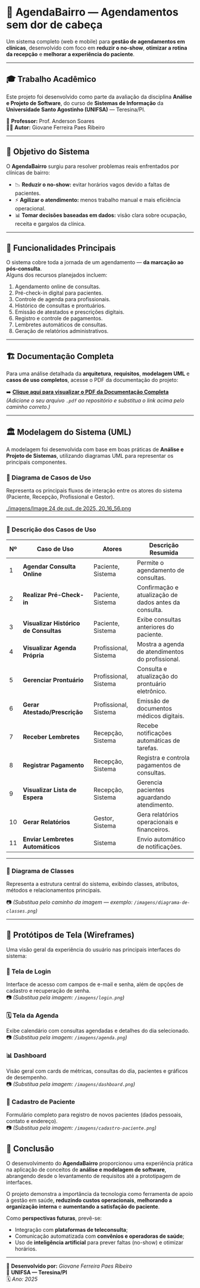 # 📅 AgendaBairro — Agendamentos sem dor de cabeça  

Um sistema completo (web e mobile) para **gestão de agendamentos em clínicas**, desenvolvido com foco em **reduzir o no-show**, **otimizar a rotina da recepção** e **melhorar a experiência do paciente**.

---

## 🎓 Trabalho Acadêmico  
Este projeto foi desenvolvido como parte da avaliação da disciplina **Análise e Projeto de Software**, do curso de **Sistemas de Informação** da **Universidade Santo Agostinho (UNIFSA)** — Teresina/PI.  

📘 **Professor:** Prof. Anderson Soares  
👨‍💻 **Autor:** Giovane Ferreira Paes Ribeiro  

---

## 🎯 Objetivo do Sistema  
O **AgendaBairro** surgiu para resolver problemas reais enfrentados por clínicas de bairro:  

- 📉 **Reduzir o no-show:** evitar horários vagos devido a faltas de pacientes.  
- ⚡ **Agilizar o atendimento:** menos trabalho manual e mais eficiência operacional.  
- 📊 **Tomar decisões baseadas em dados:** visão clara sobre ocupação, receita e gargalos da clínica.  

---

## 🚀 Funcionalidades Principais  

O sistema cobre toda a jornada de um agendamento — **da marcação ao pós-consulta**.  
Alguns dos recursos planejados incluem:  

1. Agendamento online de consultas.  
2. Pré-check-in digital para pacientes.  
3. Controle de agenda para profissionais.  
4. Histórico de consultas e prontuários.  
5. Emissão de atestados e prescrições digitais.  
6. Registro e controle de pagamentos.  
7. Lembretes automáticos de consultas.  
8. Geração de relatórios administrativos.  

---

## 🏗️ Documentação Completa  

Para uma análise detalhada da **arquitetura**, **requisitos**, **modelagem UML** e **casos de uso completos**, acesse o PDF da documentação do projeto:

➡️ **[Clique aqui para visualizar o PDF da Documentação Completa](./documentacao.pdf)**  
*(Adicione o seu arquivo `.pdf` ao repositório e substitua o link acima pelo caminho correto.)*

---

## 🏛️ Modelagem do Sistema (UML)

A modelagem foi desenvolvida com base em boas práticas de **Análise e Projeto de Sistemas**, utilizando diagramas UML para representar os principais componentes.

### 🧩 Diagrama de Casos de Uso  
Representa os principais fluxos de interação entre os atores do sistema (Paciente, Recepção, Profissional e Gestor).  

[./imagens/Image 24 de out. de 2025, 20_16_56.png  ](https://github.com/Giovanepg/AgendaBairro/blob/main/imagens/Image-24-de-out.-de-2025,20_16_56.png)

---

### 🏥 Descrição dos Casos de Uso  

| Nº | Caso de Uso | Atores | Descrição Resumida |
|----|--------------|---------|--------------------|
| 1 | **Agendar Consulta Online** | Paciente, Sistema | Permite o agendamento de consultas. |
| 2 | **Realizar Pré-Check-in** | Paciente, Sistema | Confirmação e atualização de dados antes da consulta. |
| 3 | **Visualizar Histórico de Consultas** | Paciente, Sistema | Exibe consultas anteriores do paciente. |
| 4 | **Visualizar Agenda Própria** | Profissional, Sistema | Mostra a agenda de atendimentos do profissional. |
| 5 | **Gerenciar Prontuário** | Profissional, Sistema | Consulta e atualização do prontuário eletrônico. |
| 6 | **Gerar Atestado/Prescrição** | Profissional, Sistema | Emissão de documentos médicos digitais. |
| 7 | **Receber Lembretes** | Recepção, Sistema | Recebe notificações automáticas de tarefas. |
| 8 | **Registrar Pagamento** | Recepção, Sistema | Registra e controla pagamentos de consultas. |
| 9 | **Visualizar Lista de Espera** | Recepção, Sistema | Gerencia pacientes aguardando atendimento. |
| 10 | **Gerar Relatórios** | Gestor, Sistema | Gera relatórios operacionais e financeiros. |
| 11 | **Enviar Lembretes Automáticos** | Sistema | Envio automático de notificações. |

---

### 🧱 Diagrama de Classes  
Representa a estrutura central do sistema, exibindo classes, atributos, métodos e relacionamentos principais.  

📷 *(Substitua pelo caminho da imagem — exemplo: `/imagens/diagrama-de-classes.png`)*  

---

## 📱 Protótipos de Tela (Wireframes)

Uma visão geral da experiência do usuário nas principais interfaces do sistema:  

### 🔐 Tela de Login  
Interface de acesso com campos de e-mail e senha, além de opções de cadastro e recuperação de senha.  
📷 *(Substitua pela imagem: `/imagens/login.png`)*  

### 🗓️ Tela da Agenda  
Exibe calendário com consultas agendadas e detalhes do dia selecionado.  
📷 *(Substitua pela imagem: `/imagens/agenda.png`)*  

### 📊 Dashboard  
Visão geral com cards de métricas, consultas do dia, pacientes e gráficos de desempenho.  
📷 *(Substitua pela imagem: `/imagens/dashboard.png`)*  

### 🧍 Cadastro de Paciente  
Formulário completo para registro de novos pacientes (dados pessoais, contato e endereço).  
📷 *(Substitua pela imagem: `/imagens/cadastro-paciente.png`)*  

## 🧠 Conclusão  

O desenvolvimento do **AgendaBairro** proporcionou uma experiência prática na aplicação de conceitos de **análise e modelagem de software**, abrangendo desde o levantamento de requisitos até a prototipagem de interfaces.

O projeto demonstra a importância da tecnologia como ferramenta de apoio à gestão em saúde, **reduzindo custos operacionais**, **melhorando a organização interna** e **aumentando a satisfação do paciente**.

Como **perspectivas futuras**, prevê-se:  
- Integração com **plataformas de teleconsulta**;  
- Comunicação automatizada com **convênios e operadoras de saúde**;  
- Uso de **inteligência artificial** para prever faltas (no-show) e otimizar horários.  

---

📘 **Desenvolvido por:** *Giovane Ferreira Paes Ribeiro*  
📍 **UNIFSA — Teresina/PI**  
🗓️ *Ano: 2025*  
